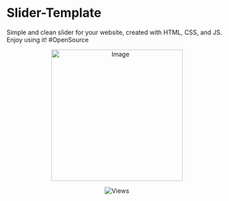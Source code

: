 # Slider-Template
Simple and clean slider for your website, created with HTML, CSS, and JS. Enjoy using it! #OpenSource 

<p align="center">
<img alt="Image" title="Image" width="300px height="300px src="https://github.com/GylanSalih/Slider-Template/blob/main/assets/img/slider/slider-showcase.png"/>
</p>

<p align="center">
<img alt="Views" title="Views" src="https://skillicons.dev/icons?i=js,html,css"/>
</p>

